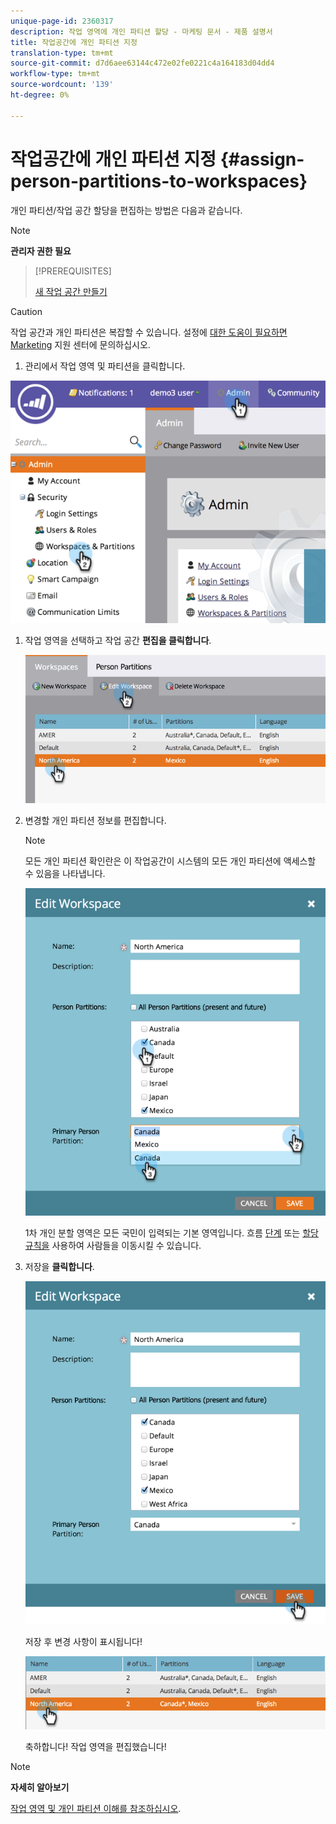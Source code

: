 ```yaml
---
unique-page-id: 2360317
description: 작업 영역에 개인 파티션 할당 - 마케팅 문서 - 제품 설명서
title: 작업공간에 개인 파티션 지정
translation-type: tm+mt
source-git-commit: d7d6aee63144c472e02fe0221c4a164183d04dd4
workflow-type: tm+mt
source-wordcount: '139'
ht-degree: 0%

---
```



# 작업공간에 개인 파티션 지정 {#assign-person-partitions-to-workspaces}

개인 파티션/작업 공간 할당을 편집하는 방법은 다음과 같습니다.

>[!NOTE]
>
>**관리자 권한 필요**

>[!PREREQUISITES]
>
>[새 작업 공간 만들기](create-a-new-workspace.md)

>[!CAUTION]
>
>작업 공간과 개인 파티션은 복잡할 수 있습니다. 설정에 [대한 도움이 필요하면 Marketing](http://support.marketo.com/) 지원 센터에 문의하십시오.

1. 관리에서 작업 영역 및 파티션을 클릭합니다.

![](assets/image2014-9-17-11-3a13-3a24.png)

1. 작업 영역을 선택하고 작업 공간 **편집을 클릭합니다**.

   ![](assets/two-3.png)

1. 변경할 개인 파티션 정보를 편집합니다.

   >[!NOTE]
   >
   >모든 개인 파티션 확인란은 이 작업공간이 시스템의 모든 개인 파티션에 액세스할 수 있음을 나타냅니다.

   ![](assets/three-3.png)

   1차 개인 분할 영역은 모든 국민이 입력되는 기본 영역입니다. 흐름 [단계](../../../product-docs/core-marketo-concepts/smart-campaigns/flow-actions/use-add-choice-in-a-flow-step.md) 또는 [할당 규칙을](assigning-person-partitions-with-assignment-rules.md) 사용하여 사람들을 이동시킬 수 있습니다.

1. 저장을 **클릭합니다**.

   ![](assets/four-3.png)

   저장 후 변경 사항이 표시됩니다!

   ![](assets/image2014-9-17-11-3a14-3a53.png)

   축하합니다! 작업 영역을 편집했습니다!

>[!NOTE]
>
>**자세히 알아보기**
>
>[작업 영역 및 개인 파티션 이해를 참조하십시오](understanding-workspaces-and-person-partitions.md).

